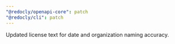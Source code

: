 ```yaml
---
"@redocly/openapi-core": patch
"@redocly/cli": patch
---
```


Updated license text for date and organization naming accuracy.
